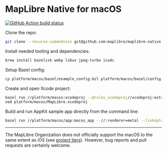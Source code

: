 # MapLibre Native for macOS

[![GitHub Action build status](https://github.com/maplibre/maplibre-native/workflows/macos-ci/badge.svg)](https://github.com/maplibre/maplibre-native/actions/workflows/macos-ci.yml)

Clone the repo:

```sh
git clone --recurse-submodules git@github.com:maplibre/maplibre-native.git
```

Install needed tooling and dependencies:

```sh
brew install bazelisk webp libuv jpeg-turbo icu4c
```

Setup Bazel config:

```sh
cp platform/macos/bazel/example_config.bzl platform/macos/bazel/config.bzl
```

Create and open Xcode project:

```sh
bazel run //platform/macos:xcodeproj --@rules_xcodeproj//xcodeproj:extra_common_flags="--//:renderer=metal --linkopt=-L/opt/homebrew/lib"
xed platform/macos/MapLibre.xcodeproj
```

Build and run AppKit sample app directly from the command line:

```sh
bazel run //platform/macos/app:macos_app --//:renderer=metal --linkopt=-L/opt/homebrew/lib
```

---

The MapLibre Organization does not officially support the macOS to the same extent as iOS (see [project tiers](https://github.com/maplibre/maplibre/blob/main/PROJECT_TIERS.md)). However, bug reports and pull requests are certainly welcome.
